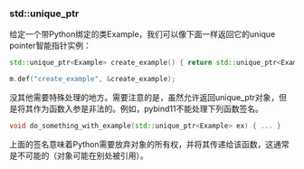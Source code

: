 ### std::unique_ptr

给定一个带Python绑定的类Example，我们可以像下面一样返回它的unique pointer智能指针实例：

```cpp
std::unique_ptr<Example> create_example() { return std::unique_ptr<Example>(new Example()); }

m.def("create_example", &create_example);
```

没其他需要特殊处理的地方。需要注意的是，虽然允许返回unique_ptr对象，但是将其作为函数入参是非法的。例如，pybind11不能处理下列函数签名。

```cpp
void do_something_with_example(std::unique_ptr<Example> ex) { ... }
```

上面的签名意味着Python需要放弃对象的所有权，并将其传递给该函数，这通常是不可能的（对象可能在别处被引用）。
